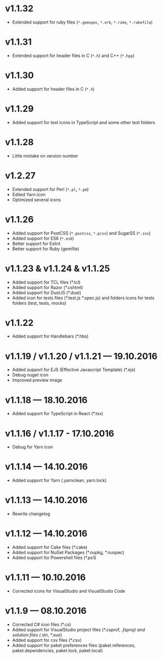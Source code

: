 # v1.1.32

- Extended support for ruby files (`*.gemspec`, `*.erb`, `*.rake`, `*.rakefile`)

# v1.1.31

- Extended support for header files in C (`*.h`) and C++ (`*.hpp`)


# v1.1.30

- Added support for header files in C (`*.h`)

# v1.1.29

- Added support for test icons in TypeScript and some other test folders


# v1.1.28

- Little mistake on version number

# v1.2.27

- Extended support for Perl (`*.pl`, `*.pm`)
- Edited Yarn icon
- Optimized several icons

# v1.1.26

- Added support for PostCSS (`*.postcss`, `*.pcss`) and SugarSS (`*.sss`)
- Added support for ES6 (`*.es6`)
- Better support for Eslint
- Better support for Ruby (gemfile)


# v1.1.23 & v1.1.24 & v1.1.25

- Added support for TCL files (*.tcl)
- Added support for Razor (*.cshtml)
- Added support for DustJS (*.dust)
- Added icon for tests files (*.test.js *.spec.js) and folders icons for tests folders (test, tests, mocks)

# v1.1.22

- Added support for Handlebars (*.hbs)

# v1.1.19 / v1.1.20 / v1.1.21 — 19.10.2016

- Added support for EJS (Effective Javascript Template) (*.ejs)
- Debug nuget icon
- Improved preview image

# v1.1.18 — 18.10.2016

- Added support for TypeScript in React (*.tsx)

# v1.1.16 / v1.1.17 - 17.10.2016

- Debug for Yarn icon

# v1.1.14 — 14.10.2016

- Added support for Yarn (.yarnclean, yarn.lock)

# v1.1.13 — 14.10.2016

- Rewrite changelog

# v1.1.12 — 14.10.2016

- Added support for Cake files (*.cake)
- Added support for NuGet Packages (*.nupkg, *.nuspec)
- Added support for Powershell files (*.ps1)

# v1.1.11 — 10.10.2016

- Corrected icons for VisualStudio and VisualStudio Code

# v1.1.9 — 08.10.2016

- Corrected C# icon files (*.cs)
- Added support for VisualStudio project files (*.csprof, *.fsproj) and solution files (*.sln, *.suo)
- Added support for csv files (*.csv)
- Added support for paket preferences files (paket.references, paket.dependencies, paket.lock, paket.local)